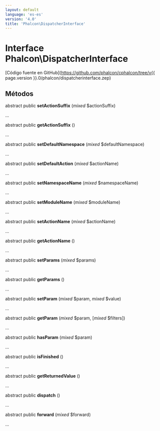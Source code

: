 ```yaml
---
layout: default
language: 'es-es'
version: '4.0'
title: 'Phalcon\DispatcherInterface'
---
```

# Interface **Phalcon\DispatcherInterface**

[Código fuente en GitHub](https://github.com/phalcon/cphalcon/tree/v{{ page.version }}.0/phalcon/dispatcherinterface.zep)

## Métodos

abstract public **setActionSuffix** (*mixed* $actionSuffix)

...

abstract public **getActionSuffix** ()

...

abstract public **setDefaultNamespace** (*mixed* $defaultNamespace)

...

abstract public **setDefaultAction** (*mixed* $actionName)

...

abstract public **setNamespaceName** (*mixed* $namespaceName)

...

abstract public **setModuleName** (*mixed* $moduleName)

...

abstract public **setActionName** (*mixed* $actionName)

...

abstract public **getActionName** ()

...

abstract public **setParams** (*mixed* $params)

...

abstract public **getParams** ()

...

abstract public **setParam** (*mixed* $param, *mixed* $value)

...

abstract public **getParam** (*mixed* $param, [*mixed* $filters])

...

abstract public **hasParam** (*mixed* $param)

...

abstract public **isFinished** ()

...

abstract public **getReturnedValue** ()

...

abstract public **dispatch** ()

...

abstract public **forward** (*mixed* $forward)

...